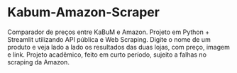 # Kabum-Amazon-Scraper
Comparador de preços entre KaBuM e Amazon. Projeto em Python + Streamlit utilizando API pública e Web Scraping. Digite o nome de um produto e veja lado a lado os resultados das duas lojas, com preço, imagem e link. Projeto acadêmico, feito em curto período, sujeito a falhas no scraping da Amazon.
